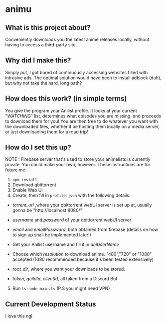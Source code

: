 # animu

## What is this project about?

Conveniently downloads you the latest anime releases locally, without having to access a third-party site.

## Why did I make this?

Simply put, I got bored of continuously accessing websites filled with intrusive ads. The optimal solution would have been to install adblock (duh), but why not take the hard, long path?

## How does this work? (in simple terms)

You give the program your Anilist profile. It looks at your current "*WATCHING*" list, determines what episodes you are missing, and proceeds to download them for you! You are then free to do whatever you want with the downloaded files, whether it be hosting them locally on a media server, or just downloading them for a road trip!

## How do I set this up?

NOTE : Firebase server that's used to store your animelists is currently private.
You could make your own, however. These instructions are for future me.

1. `npm install`
2. Download qbittorrent
3. Enable Web UI 
4. Create, then fill in `profile.json` with the following details:


* _torrent_url_ ,where your qbittorrent webUI server is set up at, usually gonna be "http://localhost:8080/"

*  _username_ and _password_ of your qbittorrent webUI server

* _email_ and _emailPassword_, both obtained from firebase (details on how to sign up shall be implemented later!)
  
* Get your Anilist username and fill it in _aniUserName_

* Choose which _resolution_ to download anime. "480","720" or "1080" accepted (1080 recommended because it's been tested extensively)

* _root_dir_, where you want your downloads to be stored.

* _token_, _guildId_, _clientId_, all taken from a Discord Bot

5. Run `ts-node main.ts` (P.S you might need VPN)

## Current Development Status
I love this ngl
